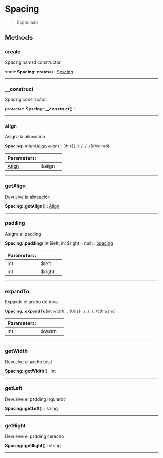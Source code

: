 
                                                                                                                                            
    
# Spacing


> Espaciado
>
> 








## Methods

### create
Spacing named constructor


static **Spacing::create**() : [Spacing](../../../../Spacing.md)



---


### __construct
Spacing constructor.


protected **Spacing::__construct**() : 



---


### align
Asigna la alineación


**Spacing::align**([Align](../../../../Align.md) $align) : [$this](../../../../$this.md)


|Parameters: | | |
| --- | --- | --- |
|[Align](../../../../Align.md) |$align |  |

---


### getAlign
Devuelve la alineación


**Spacing::getAlign**() : [Align](../../../../Align.md)



---


### padding
Asigna el padding


**Spacing::padding**(int $left, int $right = null) : [Spacing](../../../../Spacing.md)


|Parameters: | | |
| --- | --- | --- |
|int |$left |  |
|int |$right |  |

---


### expandTo
Expande el ancho de linea


**Spacing::expandTo**(int $width) : [$this](../../../../$this.md)


|Parameters: | | |
| --- | --- | --- |
|int |$width |  |

---


### getWidth
Devuelve el ancho total


**Spacing::getWidth**() : int



---


### getLeft
Devuelve el padding izquierdo


**Spacing::getLeft**() : string



---


### getRight
Devuelve el padding derecho


**Spacing::getRight**() : string



---


                                                                                                                                                                                                                                                                                                                                                                                                            
    
                                                                                                                                                                                                                                                                             
                